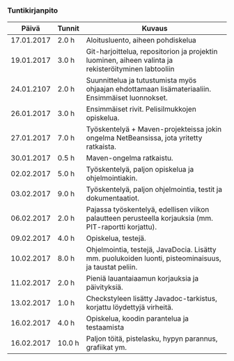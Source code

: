 
### Tuntikirjanpito
Päivä | Tunnit | Kuvaus
-----|-----|-----
17.01.2017 | 2.0  h | Aloitusluento, aiheen pohdiskelua
19.01.2017 | 3.0  h | Git-harjoittelua, repositorion ja projektin luominen, aiheen valinta ja rekisteröityminen labtooliin
24.01.2107 | 2.0  h | Suunnittelua ja tutustumista myös ohjaajan ehdottamaan lisämateriaaliin. Ensimmäiset luonnokset.
26.01.2017 | 3.0  h | Ensimmäiset rivit. Pelisilmukkojen opiskelua.
27.01.2017 | 7.0  h | Työskentelyä + Maven-projekteissa jokin ongelma NetBeansissa, jota yritetty ratkaista.
30.01.2017 | 0.5  h | Maven-ongelma ratkaistu.
02.02.2017 | 5.0  h | Työskentelyä, paljon opiskelua ja ohjelmointiakin.
03.02.2017 | 9.0  h | Työskentelyä, paljon ohjelmointia, testit ja dokumentaatiot.
06.02.2017 | 2.0  h | Pajassa työskentelyä, edellisen viikon palautteen perusteella korjauksia (mm. PIT-raportti korjattu).
09.02.2017 | 4.0  h | Opiskelua, testejä.
10.02.2017 | 8.0  h | Ohjelmointia, testejä, JavaDocia. Lisätty mm. puolukoiden luonti, pisteominaisuus, ja taustat peliin.
11.02.2017 | 2.0  h | Pieniä lauantaiaamun korjauksia ja päivityksiä.
13.02.2017 | 1.0  h | Checkstyleen lisätty Javadoc-tarkistus, korjattu löydettyjä virheitä.
16.02.2017 | 4.0  h | Opiskelua, koodin parantelua ja testaamista
16.02.2017 | 10.0 h | Paljon töitä, pistelasku, hypyn parannus, grafiikat ym.
